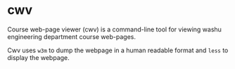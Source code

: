 # cwv
Course web-page viewer (cwv) is a command-line tool for viewing washu engineering department course web-pages.

Cwv uses `w3m` to dump the webpage in a human readable format and `less` to display the webpage.
